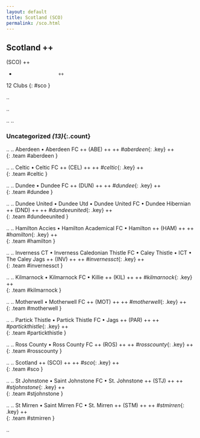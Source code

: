```yaml
---
layout: default
title: Scotland (SCO)
permalink: /sco.html
---
```



## Scotland   ++
(SCO)  ++
-                     ++
12 Clubs
{: #sco }


.. 




.. 




.. 
.. 


### Uncategorized _(13)_{:.count}


..
..
Aberdeen • Aberdeen FC  ++
 (ABE) ++
 ++
_#aberdeen_{: .key} ++
<br>
{: .team #aberdeen }

..
..
Celtic • Celtic FC  ++
 (CEL) ++
 ++
_#celtic_{: .key} ++
<br>
{: .team #celtic }

..
..
Dundee • Dundee FC  ++
 (DUN) ++
 ++
_#dundee_{: .key} ++
<br>
{: .team #dundee }

..
..
Dundee United • Dundee Utd • Dundee United FC • Dundee Hibernian  ++
 (DND) ++
 ++
_#dundeeunited_{: .key} ++
<br>
{: .team #dundeeunited }

..
..
Hamilton Accies • Hamilton Academical FC • Hamilton  ++
 (HAM) ++
 ++
_#hamilton_{: .key} ++
<br>
{: .team #hamilton }

..
..
Inverness CT • Inverness Caledonian Thistle FC • Caley Thistle • ICT • The Caley Jags  ++
 (INV) ++
 ++
_#invernessct_{: .key} ++
<br>
{: .team #invernessct }

..
..
Kilmarnock • Kilmarnock FC • Killie  ++
 (KIL) ++
 ++
_#kilmarnock_{: .key} ++
<br>
{: .team #kilmarnock }

..
..
Motherwell • Motherwell FC  ++
 (MOT) ++
 ++
_#motherwell_{: .key} ++
<br>
{: .team #motherwell }

..
..
Partick Thistle • Partick Thistle FC • Jags  ++
 (PAR) ++
 ++
_#partickthistle_{: .key} ++
<br>
{: .team #partickthistle }

..
..
Ross County • Ross County FC  ++
 (ROS) ++
 ++
_#rosscounty_{: .key} ++
<br>
{: .team #rosscounty }

..
..
Scotland  ++
 (SCO) ++
 ++
_#sco_{: .key} ++
<br>
{: .team #sco }

..
..
St Johnstone • Saint Johnstone FC • St. Johnstone  ++
 (STJ) ++
 ++
_#stjohnstone_{: .key} ++
<br>
{: .team #stjohnstone }

..
..
St Mirren • Saint Mirren FC • St. Mirren  ++
 (STM) ++
 ++
_#stmirren_{: .key} ++
<br>
{: .team #stmirren }




.. 
 
